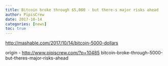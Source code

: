 ```yaml
---
title: Bitcoin broke through $5,000 - but there-s major risks ahead
author: PipisCrew
date: 2017-10-14
categories: [news]
toc: true
---
```


http://mashable.com/2017/10/14/bitcoin-5000-dollars

origin - http://www.pipiscrew.com/?p=10485 bitcoin-broke-through-5000-but-theres-major-risks-ahead